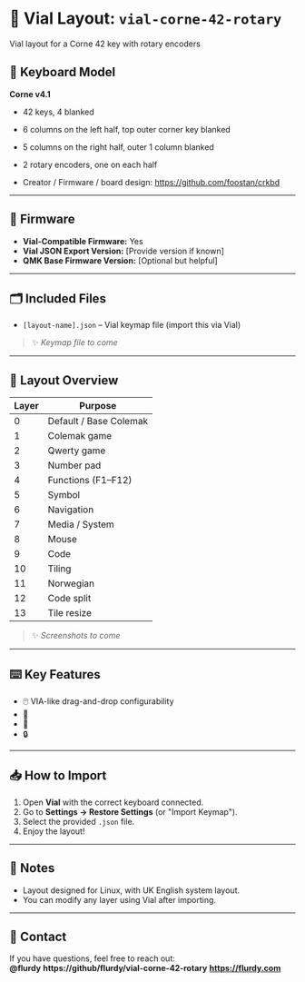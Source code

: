 # 📂 Vial Layout: `vial-corne-42-rotary`

Vial layout for a Corne 42 key with rotary encoders

## 🎹 Keyboard Model

**Corne v4.1**
* 42 keys, 4 blanked
* 6 columns on the left half,  top outer corner key blanked
* 5 columns on the right half, outer 1 column blanked
* 2 rotary encoders, one on each half

* Creator / Firmware / board design: https://github.com/foostan/crkbd
---

## 🔧 Firmware
- **Vial-Compatible Firmware:** Yes  
- **Vial JSON Export Version:** [Provide version if known]  
- **QMK Base Firmware Version:** [Optional but helpful]

---

## 🗂️ Included Files
- `[layout-name].json` – Vial keymap file (import this via Vial)
> ✨ *Keymap file to come*

---

## 📑 Layout Overview

| Layer | Purpose             |
|-------|---------------------|
| 0     | Default / Base Colemak |
| 1     | Colemak game        |
| 2     | Qwerty game         |
| 3     | Number pad          |
| 4     | Functions (F1–F12)  |
| 5     | Symbol              |
| 6     | Navigation          |
| 7     | Media / System      |
| 8     | Mouse               |
| 9     | Code                |
| 10    | Tiling              |
| 11    | Norwegian           |
| 12    | Code split          |
| 13    | Tile resize         |

> ✨ *Screenshots to come*

---

## ⌨️ Key Features
- 🖱️ VIA-like drag-and-drop configurability
- 🎨 
- 🔁 
- 🔒 

---

## 📥 How to Import
1. Open **Vial** with the correct keyboard connected.
2. Go to **Settings → Restore Settings** (or "Import Keymap").
3. Select the provided `.json` file.
4. Enjoy the layout!

---

## 💬 Notes
- Layout designed for Linux, with UK English system layout.
- You can modify any layer using Vial after importing.

---

## 📣 Contact
If you have questions, feel free to reach out:  
**@flurdy**
**https://github/flurdy/vial-corne-42-rotary**
**https://flurdy.com**

